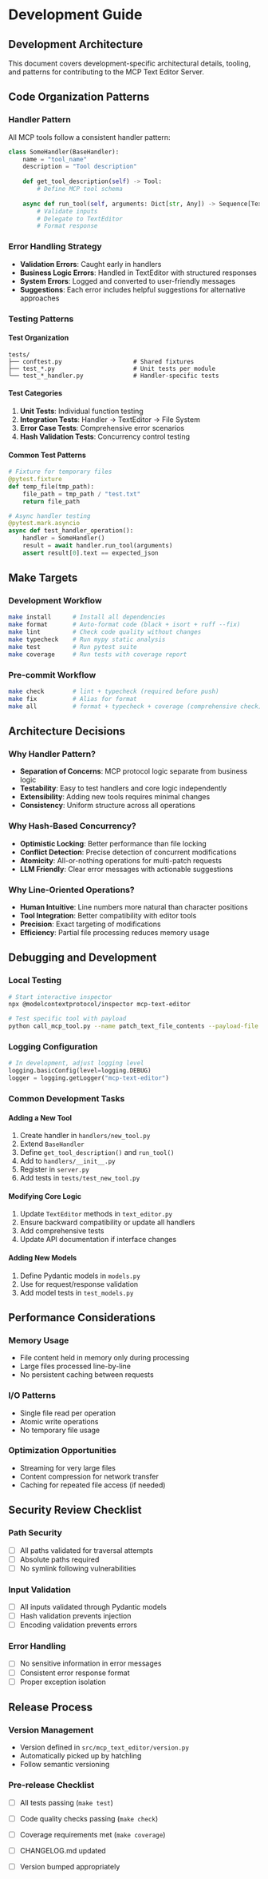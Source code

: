 # Development Guide

## Development Architecture

This document covers development-specific architectural details, tooling, and patterns for contributing to the MCP Text Editor Server.

## Code Organization Patterns

### Handler Pattern
All MCP tools follow a consistent handler pattern:

```python
class SomeHandler(BaseHandler):
    name = "tool_name"
    description = "Tool description"
    
    def get_tool_description(self) -> Tool:
        # Define MCP tool schema
        
    async def run_tool(self, arguments: Dict[str, Any]) -> Sequence[TextContent]:
        # Validate inputs
        # Delegate to TextEditor
        # Format response
```

### Error Handling Strategy
- **Validation Errors**: Caught early in handlers
- **Business Logic Errors**: Handled in TextEditor with structured responses
- **System Errors**: Logged and converted to user-friendly messages
- **Suggestions**: Each error includes helpful suggestions for alternative approaches

### Testing Patterns

#### Test Organization
```
tests/
├── conftest.py                    # Shared fixtures
├── test_*.py                      # Unit tests per module
└── test_*_handler.py              # Handler-specific tests
```

#### Test Categories
1. **Unit Tests**: Individual function testing
2. **Integration Tests**: Handler → TextEditor → File System
3. **Error Case Tests**: Comprehensive error scenarios
4. **Hash Validation Tests**: Concurrency control testing

#### Common Test Patterns
```python
# Fixture for temporary files
@pytest.fixture
def temp_file(tmp_path):
    file_path = tmp_path / "test.txt"
    return file_path

# Async handler testing
@pytest.mark.asyncio
async def test_handler_operation():
    handler = SomeHandler()
    result = await handler.run_tool(arguments)
    assert result[0].text == expected_json
```

## Make Targets

### Development Workflow
```bash
make install      # Install all dependencies
make format       # Auto-format code (black + isort + ruff --fix)
make lint         # Check code quality without changes
make typecheck    # Run mypy static analysis
make test         # Run pytest suite
make coverage     # Run tests with coverage report
```

### Pre-commit Workflow
```bash
make check        # lint + typecheck (required before push)
make fix          # Alias for format
make all          # format + typecheck + coverage (comprehensive check)
```

## Architecture Decisions

### Why Handler Pattern?
- **Separation of Concerns**: MCP protocol logic separate from business logic
- **Testability**: Easy to test handlers and core logic independently  
- **Extensibility**: Adding new tools requires minimal changes
- **Consistency**: Uniform structure across all operations

### Why Hash-Based Concurrency?
- **Optimistic Locking**: Better performance than file locking
- **Conflict Detection**: Precise detection of concurrent modifications
- **Atomicity**: All-or-nothing operations for multi-patch requests
- **LLM Friendly**: Clear error messages with actionable suggestions

### Why Line-Oriented Operations?
- **Human Intuitive**: Line numbers more natural than character positions
- **Tool Integration**: Better compatibility with editor tools
- **Precision**: Exact targeting of modifications
- **Efficiency**: Partial file processing reduces memory usage

## Debugging and Development

### Local Testing
```bash
# Start interactive inspector
npx @modelcontextprotocol/inspector mcp-text-editor

# Test specific tool with payload
python call_mcp_tool.py --name patch_text_file_contents --payload-file examples/patch_file.json
```

### Logging Configuration
```python
# In development, adjust logging level
logging.basicConfig(level=logging.DEBUG)
logger = logging.getLogger("mcp-text-editor")
```

### Common Development Tasks

#### Adding a New Tool
1. Create handler in `handlers/new_tool.py`
2. Extend `BaseHandler`
3. Define `get_tool_description()` and `run_tool()`
4. Add to `handlers/__init__.py`
5. Register in `server.py`
6. Add tests in `tests/test_new_tool.py`

#### Modifying Core Logic
1. Update `TextEditor` methods in `text_editor.py`
2. Ensure backward compatibility or update all handlers
3. Add comprehensive tests
4. Update API documentation if interface changes

#### Adding New Models
1. Define Pydantic models in `models.py`
2. Use for request/response validation
3. Add model tests in `test_models.py`

## Performance Considerations

### Memory Usage
- File content held in memory only during processing
- Large files processed line-by-line
- No persistent caching between requests

### I/O Patterns
- Single file read per operation
- Atomic write operations
- No temporary file usage

### Optimization Opportunities
- Streaming for very large files
- Content compression for network transfer
- Caching for repeated file access (if needed)

## Security Review Checklist

### Path Security
- [ ] All paths validated for traversal attempts
- [ ] Absolute paths required
- [ ] No symlink following vulnerabilities

### Input Validation  
- [ ] All inputs validated through Pydantic models
- [ ] Hash validation prevents injection
- [ ] Encoding validation prevents errors

### Error Handling
- [ ] No sensitive information in error messages
- [ ] Consistent error response format
- [ ] Proper exception isolation

## Release Process

### Version Management
- Version defined in `src/mcp_text_editor/version.py`
- Automatically picked up by hatchling
- Follow semantic versioning

### Pre-release Checklist
- [ ] All tests passing (`make test`)
- [ ] Code quality checks passing (`make check`)
- [ ] Coverage requirements met (`make coverage`)
- [ ] CHANGELOG.md updated
- [ ] Version bumped appropriately

